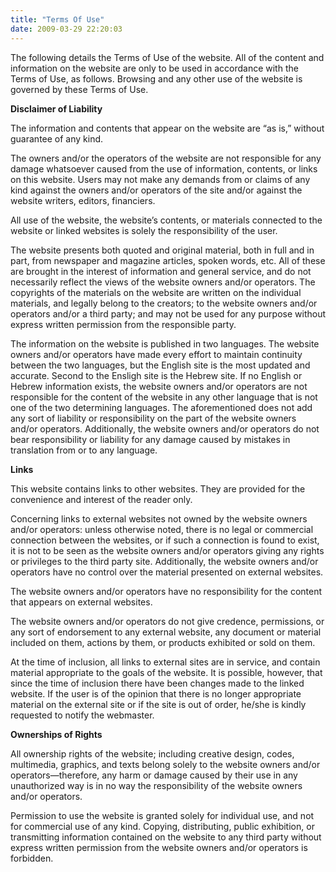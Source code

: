 ```yaml
---
title: "Terms Of Use"
date: 2009-03-29 22:20:03
---
```


<div style="text-align: left; direction: ltr;">
<p style="text-align: left; direction: ltr;">The following details the Terms of Use of the website. All of the content and information on the website are only to be used in accordance with the Terms of Use, as follows. Browsing and any other use of the website is governed by these Terms of Use.</p>
<p style="text-align: left;"><strong>Disclaimer of Liability</strong></p>
<p style="text-align: left;">The information and contents that appear on the website are “as is,” without guarantee of any kind.</p>
<p style="text-align: left;">The owners and/or the operators of the website are not responsible for any damage whatsoever caused from the use of information, contents, or links on this website. Users may not make any demands from or claims of any kind against the owners and/or operators of the site and/or against the website writers, editors, financiers.</p>
<p style="text-align: left;">All use of the website, the website’s contents, or materials connected to the website or linked websites is solely the responsibility of the user.</p>
<p style="text-align: left;">The website presents both quoted and original material, both in full and in part, from newspaper and magazine articles, spoken words, etc. All of these are brought in the interest of information and general service, and do not necessarily reflect the views of the website owners and/or operators. The copyrights of the materials on the website are written on the individual materials, and legally belong to the creators; to the website owners and/or operators and/or a third party; and may not be used for any purpose without express written permission from the responsible party.</p>
<p style="text-align: left;">The information on the website is published in two languages. The website owners and/or operators have made every effort to maintain continuity between the two languages, but the English site is the most updated and accurate. Second to the Ensligh site is the Hebrew site. If no English or Hebrew information exists, the website owners and/or operators are not responsible for the content of the website in any other language that is not one of the two determining languages. The aforementioned does not add any sort of liability or responsibility on the part of the website owners and/or operators. Additionally, the website owners and/or operators do not bear responsibility or liability for any damage caused by mistakes in translation from or to any language.</p>
<p style="text-align: left;"><strong>Links</strong></p>
<p style="text-align: left;">This website contains links to other websites. They are provided for the convenience and interest of the reader only.</p>
<p style="text-align: left;">Concerning links to external websites not owned by the website owners and/or operators: unless otherwise noted, there is no legal or commercial connection between the websites, or if such a connection is found to exist, it is not to be seen as the website owners and/or operators giving any rights or privileges to the third party site. Additionally, the website owners and/or operators have no control over the material presented on external websites.</p>
<p style="text-align: left;">The website owners and/or operators have no responsibility for the content that appears on external websites.</p>
<p style="text-align: left;">The website owners and/or operators do not give credence, permissions, or any sort of endorsement to any external website, any document or material included on them, actions by them, or products exhibited or sold on them.</p>
<p style="text-align: left;">At the time of inclusion, all links to external sites are in service, and contain material appropriate to the goals of the website. It is possible, however, that since the time of inclusion there have been changes made to the linked website. If the user is of the opinion that there is no longer appropriate material on the external site or if the site is out of order, he/she is kindly requested to notify the webmaster.</p>
<p style="text-align: left;"><strong>Ownerships of Rights</strong></p>
<p style="text-align: left;">All ownership rights of the website; including creative design, codes, multimedia, graphics, and texts belong solely to the website owners and/or operators—therefore, any harm or damage caused by their use in any unauthorized way is in no way the responsibility of the website owners and/or operators.</p>
<p style="text-align: left;">Permission to use the website is granted solely for individual use, and not for commercial use of any kind. Copying, distributing, public exhibition, or transmitting information contained on the website to any third party without express written permission from the website owners and/or operators is forbidden.</p>

</div>
